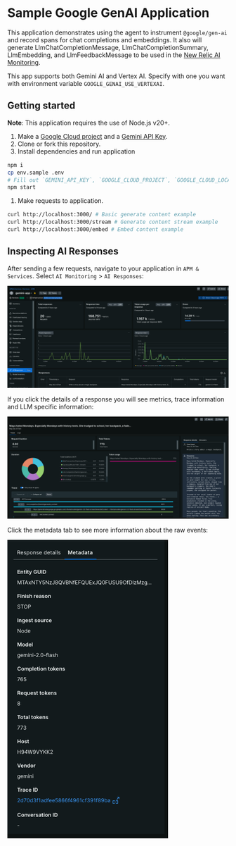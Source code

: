 # Sample Google GenAI Application

This application demonstrates using the agent to instrument `@google/gen-ai` and record spans for chat completions and embeddings.  It also will generate LlmChatCompletionMessage, LlmChatCompletionSummary, LlmEmbedding, and LlmFeedbackMessage to be used in the [New Relic AI Monitoring](https://newrelic.com/platform/ai-monitoring).

This app supports both Gemini AI and Vertex AI. Specify with one you want with environment variable `GOOGLE_GENAI_USE_VERTEXAI`.

## Getting started

**Note**: This application requires the use of Node.js v20+.

1. Make a [Google Cloud project](https://console.cloud.google.com/) and a [Gemini API Key](https://aistudio.google.com/app/apikey).
2. Clone or fork this repository.
3. Install dependencies and run application

```sh
npm i
cp env.sample .env
# Fill out `GEMINI_API_KEY`, `GOOGLE_CLOUD_PROJECT`, `GOOGLE_CLOUD_LOCATION`, `NEW_RELIC_LICENSE_KEY` in .env and save 
npm start
```

1. Make requests to application.

```sh
curl http://localhost:3000/ # Basic generate content example
curl http://localhost:3000/stream # Generate content stream example
curl http://localhost:3000/embed # Embed content example
```


## Inspecting AI Responses

After sending a few requests, navigate to your application in `APM & Services`.  Select `AI Monitoring` > `AI Responses`:

![AI Responses Landing](./images/ai-home.png?raw=true "AI Responses Landing")

If you click the details of a response you will see metrics, trace information and LLM specific information:


![AI Response](./images/response-details.png?raw=true "AI Response Details")

Click the metadata tab to see more information about the raw events:


![AI Response Meta](./images/response-metadata.png?raw=true "AI Response Meta")